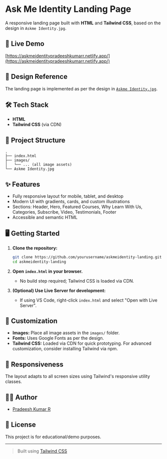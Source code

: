 # Ask Me Identity Landing Page

A responsive landing page built with **HTML** and **Tailwind CSS**, based on the design in `Askme Identity.jpg`.

## 🚀 Live Demo

[https://askmeidentitypradeeshkumarr.netlify.app/](https://askmeidentitypradeeshkumarr.netlify.app/)

## 📸 Design Reference

The landing page is implemented as per the design in [`Askme Identity.jpg`](Askme%20Identity.jpg).

## 🛠️ Tech Stack

- **HTML**
- **Tailwind CSS** (via CDN)

## 📂 Project Structure

```
.
├── index.html
├── images/
│   └── ... (all image assets)
└── Askme Identity.jpg
```

## ✨ Features

- Fully responsive layout for mobile, tablet, and desktop
- Modern UI with gradients, cards, and custom illustrations
- Sections: Header, Hero, Featured Courses, Why Learn With Us, Categories, Subscribe, Video, Testimonials, Footer
- Accessible and semantic HTML

## 🖥️ Getting Started

1. **Clone the repository:**
   ```sh
   git clone https://github.com/yourusername/askmeidentity-landing.git
   cd askmeidentity-landing
   ```

2. **Open `index.html` in your browser.**
   - No build step required; Tailwind CSS is loaded via CDN.

3. **(Optional) Use Live Server for development:**
   - If using VS Code, right-click `index.html` and select "Open with Live Server".

## 📝 Customization

- **Images:** Place all image assets in the `images/` folder.
- **Fonts:** Uses Google Fonts as per the design.
- **Tailwind CSS:** Loaded via CDN for quick prototyping. For advanced customization, consider installing Tailwind via npm.

## 📱 Responsiveness

The layout adapts to all screen sizes using Tailwind's responsive utility classes.

## 🧑‍💻 Author

- [Pradeesh Kumar R](https://askmeidentitypradeeshkumarr.netlify.app/)

## 📄 License

This project is for educational/demo purposes.

---

> Built using [Tailwind CSS](https://tailwindcss.com/)
